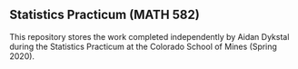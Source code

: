 ## Statistics Practicum (MATH 582)
This repository stores the work completed independently by Aidan Dykstal during the Statistics Practicum at the Colorado School of Mines (Spring 2020).
